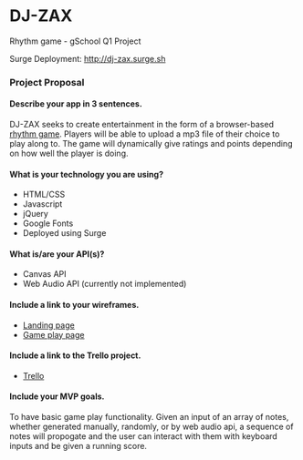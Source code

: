 # DJ-ZAX
Rhythm game - gSchool Q1 Project

Surge Deployment: http://dj-zax.surge.sh

### Project Proposal
#### Describe your app in 3 sentences.
DJ-ZAX seeks to create entertainment in the form of a browser-based [rhythm game](https://en.wikipedia.org/wiki/Rhythm_game).
Players will be able to upload a mp3 file of their choice to play along to.
The game will dynamically give ratings and points depending on how well the player is doing.

#### What is your technology you are using?
- HTML/CSS
- Javascript
- jQuery
- Google Fonts
- Deployed using Surge

#### What is/are your API(s)?
- Canvas API
- Web Audio API (currently not implemented)

#### Include a link to your wireframes.
- [Landing page](https://wireframe.cc/udl1tJ)
- [Game play page](https://wireframe.cc/boTDwr)

#### Include a link to the Trello project.
- [Trello](https://trello.com/b/utBzuJWK)

#### Include your MVP goals.
To have basic game play functionality. Given an input of an array of notes, whether generated manually, randomly, or by web audio api, a sequence of notes will propogate and the user can interact with them with keyboard inputs and be given a running score.
